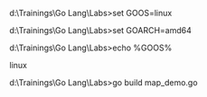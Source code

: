 d:\Trainings\Go Lang\Labs&gt;set GOOS=linux



d:\Trainings\Go Lang\Labs&gt;set GOARCH=amd64



d:\Trainings\Go Lang\Labs&gt;echo %GOOS%

linux



d:\Trainings\Go Lang\Labs&gt;go build map\_demo.go

